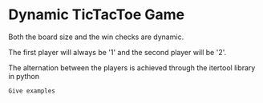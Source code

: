 # Dynamic TicTacToe Game

Both the board size and the win checks are dynamic.

The first player will always be '1' and the second player will be '2'.

The alternation between the players is achieved through the itertool library in python

```
Give examples
```
